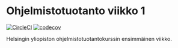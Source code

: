 # Ohjelmistotuotanto viikko 1

[![CircleCI](https://circleci.com/gh/valtterikodisto/ohtu-viikko1.svg?style=svg)](https://circleci.com/gh/valtterikodisto/ohtu-viikko1)
[![codecov](https://codecov.io/gh/valtterikodisto/ohtu-viikko1/branch/master/graph/badge.svg)](https://codecov.io/gh/valtterikodisto/ohtu-viikko1)

Helsingin yliopiston ohjelmistotuotantokurssin ensimmäinen viikko.
